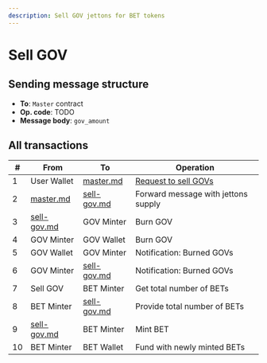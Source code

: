 ```yaml
---
description: Sell GOV jettons for BET tokens
---
```


# Sell GOV

## Sending message structure

* **To**: `Master` contract
* **Op. code**: TODO
* **Message body**: `gov_amount`

## All transactions

| #  | From                                              | To                                                | Operation                                                         |
|----|---------------------------------------------------|---------------------------------------------------|-------------------------------------------------------------------|
| 1  | User Wallet                                       | [master.md](../contracts/master.md "mention")     | [Request to sell GOVs](../contracts/master.md#message-forwarding) |
| 2  | [master.md](../contracts/master.md "mention")     | [sell-gov.md](../contracts/sell-gov.md "mention") | Forward message with jettons supply                               |
| 3  | [sell-gov.md](../contracts/sell-gov.md "mention") | GOV Minter                                        | Burn GOV                                                          |
| 4  | GOV Minter                                        | GOV Wallet                                        | Burn GOV                                                          |
| 5  | GOV Wallet                                        | GOV Minter                                        | Notification: Burned GOVs                                         |
| 6  | GOV Minter                                        | [sell-gov.md](../contracts/sell-gov.md "mention") | Notification: Burned GOVs                                         |
| 7  | Sell GOV                                          | BET Minter                                        | Get total number of BETs                                          |
| 8  | BET Minter                                        | [sell-gov.md](../contracts/sell-gov.md "mention") | Provide total number of BETs                                      |
| 9  | [sell-gov.md](../contracts/sell-gov.md "mention") | BET Minter                                        | Mint BET                                                          |
| 10 | BET Minter                                        | BET Wallet                                        | Fund with newly minted BETs                                       |
